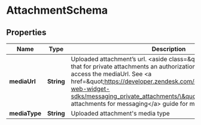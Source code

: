 

# AttachmentSchema


## Properties

| Name | Type | Description | Notes |
|------------ | ------------- | ------------- | -------------|
|**mediaUrl** | **String** | Uploaded attachment’s url.  &lt;aside class&#x3D;\&quot;notice\&quot;&gt;Note that for private attachments an authorization header is required to access the mediaUrl. See &lt;a href&#x3D;\&quot;https://developer.zendesk.com/documentation/zendesk-web-widget-sdks/messaging_private_attachments/\&quot;&gt;Configuring private attachments for messaging&lt;/a&gt; guide for more details.&lt;/aside&gt;  |  [optional] |
|**mediaType** | **String** | Uploaded attachment&#39;s media type |  [optional] |



